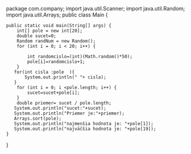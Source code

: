 package com.company;
import java.util.Scanner;
import java.util.Random;
import java.util.Arrays;
public class Main {

    public static void main(String[] args) {
        int[] pole = new int[20];
        double sucet=0;
        Random randNum = new Random();
        for (int i = 0; i < 20; i++) {

            int randomcislo=(int)(Math.random()*50);
            pole[i]=randomcislo+1;
        }
       for(int cisla :pole  ){
           System.out.println(" "+ cisla);
       }
        for (int i = 0; i <pole.length; i++) {
            sucet=sucet+pole[i];
        }
        double priemer= sucet / pole.length;
       System.out.println("sucet:"+sucet);
       System.out.println("Priemer je:"+priemer);
       Arrays.sort(pole);
       System.out.println("najmenšia hodnota je: "+pole[1]);
       System.out.println("najväčšia hodnota je: "+pole[19]);
    }
}
